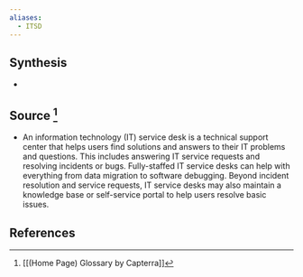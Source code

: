 ```yaml
---
aliases:
  - ITSD
---
```

## Synthesis
- 
## Source [^1]
- An information technology (IT) service desk is a technical support center that helps users find solutions and answers to their IT problems and questions. This includes answering IT service requests and resolving incidents or bugs. Fully-staffed IT service desks can help with everything from data migration to software debugging. Beyond incident resolution and service requests, IT service desks may also maintain a knowledge base or self-service portal to help users resolve basic issues.
## References

[^1]: [[(Home Page) Glossary by Capterra]]